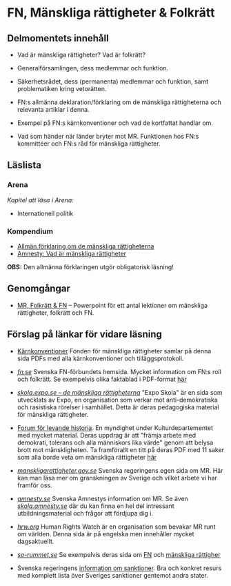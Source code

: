 # FN, Mänskliga rättigheter & Folkrätt
## Delmomentets innehåll

* Vad är mänskliga rättigheter? Vad är folkrätt?

- Generalförsamlingen, dess medlemmar och funktion.

- Säkerhetsrådet, dess (permanenta) medlemmar och funktion, samt problematiken kring vetorätten.

- FN:s allmänna deklaration/förklaring om de mänskliga rättigheterna och relevanta artiklar i denna.

- Exempel på FN:s kärnkonventioner och vad de kortfattat handlar om.

- Vad som händer när länder bryter mot MR. Funktionen hos FN:s kommittéer och FN:s råd för mänskliga rättigheter.


<!--Borttaget: - Något exempel på andra konventioner inom folkrätten (ex. Genèvekonventionerna). -->



## Läslista

### Arena
*Kapitel att läsa i Arena:*

- Internationell politik

### Kompendium

* [Allmän förklaring om de mänskliga rättigheterna](../material/resurser/allmanforklaringomdemanskligarattigheterna.pdf)
* [Amnesty: Vad är mänskliga rättigheter](https://skola.amnesty.se/documents/162/Elevtext_VadarMR_2018_v4.pdf)

**OBS:** Den allmänna förklaringen utgör obligatorisk läsning!

## Genomgångar
* [MR, Folkrätt & FN](https://docs.google.com/presentation/d/13XaZw05Z85AmNai8VEU8Eyy_8Xw43VQ8xavTii15C1o/edit?usp=sharing) – Powerpoint för ett antal lektioner om mänskliga rättigheter, folkrätt och FN. 

## Förslag på länkar för vidare läsning

* [Kärnkonventioner](http://www.humanrights.se/mr-kunskapsbank/lankkategorier/karnkonventioner/) Fonden för mänskliga rättigheter samlar på denna sida PDFs med alla kärnkonventioner och tilläggsprotokoll. 

- [*fn.se*](http://www.fn.se) Svenska FN-förbundets hemsida. Mycket information om FN:s roll och folkrätt. Se exempelvis olika faktablad i PDF-format [här](http://www.fn.se/fn-info/vad-gor-fn/fn-fakta/)

- [*skola.expo.se – de mänskliga rättigheterna*](http://skola.expo.se/de-manskliga-rattigheterna_158.html) "Expo Skola" är en sida som utvecklats av Expo, en organisation som verkar mot anti-demokratiska och rasistiska rörelser i samhället. Detta är deras pedagogiska material för mänskliga rättigheter.

- [Forum för levande historia](http://www.levandehistoria.se/). En myndighet under Kulturdepartementet med mycket material. Deras uppdrag är att "främja arbete med demokrati, tolerans och alla människors lika värde" genom att belysa brott mot mänskligheten. Ta framförallt en titt på deras PDF med 11 saker som alla borde veta om mänskliga rättigheter [här](http://www.levandehistoria.se/sites/default/files/material_file/11-rattigheter-igar-idag-imorgon-fickfolder_0.pdf)

- [*manskligarattigheter.gov.se*](http://www.manskligarattigheter.gov.se) Svenska regeringens egen sida om MR. Här kan man läsa mer om granskningen av Sverige och vilket arbete vi har framför oss.

- [*amnesty.se*](http://www.amnesty.se) Svenska Amnestys information om MR. Se även [*skola.amnesty.se*](http://skola.amnesty.se) där du kan finna en hel del intressant utbildningsmaterial och frågor att fördjupa dig i.

- [*hrw.org*](http://www.hrw.org) Human Rights Watch är en organisation som bevakar MR runt om världen. Denna sida är på engelska men innehåller mycket dagsaktuellt.

- [*so-rummet.se*](http://so-rummet.se) Se exempelvis deras sida om [FN](http://so-rummet.se/fakta-artiklar/forenta-nationerna-fn) och [mänskliga rättigher](http://www.so-rummet.se/kategorier/samhallskunskap/manskliga-rattigheter)

- Svenska regeringens [information om sanktioner](http://www.regeringen.se/regeringens-politik/utrikes--och-sakerhetspolitik/sanktioner/). Bra och konkret resurs med komplett lista över Sveriges sanktioner gentemot andra stater. 

